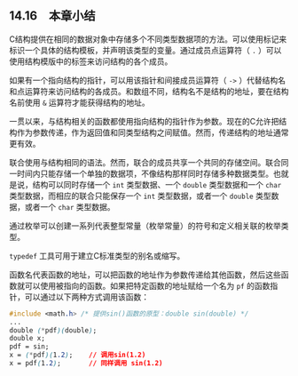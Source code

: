 ## 14.16　本章小结

C结构提供在相同的数据对象中存储多个不同类型数据项的方法。可以使用标记来标识一个具体的结构模板，并声明该类型的变量。通过成员点运算符（ `.` ）可以使用结构模版中的标签来访问结构的各个成员。

如果有一个指向结构的指针，可以用该指针和间接成员运算符（ `->` ）代替结构名和点运算符来访问结构的各成员。和数组不同，结构名不是结构的地址，要在结构名前使用 `&` 运算符才能获得结构的地址。

一贯以来，与结构相关的函数都使用指向结构的指针作为参数。现在的C允许把结构作为参数传递，作为返回值和同类型结构之间赋值。然而，传递结构的地址通常更有效。

联合使用与结构相同的语法。然而，联合的成员共享一个共同的存储空间。联合同一时间内只能存储一个单独的数据项，不像结构那样同时存储多种数据类型。也就是说，结构可以同时存储一个 `int` 类型数据、一个 `double` 类型数据和一个 `char` 类型数据，而相应的联合只能保存一个 `int` 类型数据，或者一个 `double` 类型数据，或者一个 `char` 类型数据。

通过枚举可以创建一系列代表整型常量（枚举常量）的符号和定义相关联的枚举类型。

`typedef` 工具可用于建立C标准类型的别名或缩写。

函数名代表函数的地址，可以把函数的地址作为参数传递给其他函数，然后这些函数就可以使用被指向的函数。如果把特定函数的地址赋给一个名为 `pf` 的函数指针，可以通过以下两种方式调用该函数：

```css
#include <math.h> /* 提供sin()函数的原型：double sin(double) */
...
double (*pdf)(double);
double x;
pdf = sin;
x = (*pdf)(1.2);    // 调用sin(1.2)
x = pdf(1.2);       // 同样调用 sin(1.2)
```

